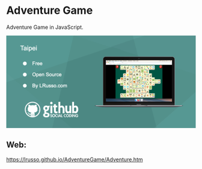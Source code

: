 # Adventure Game

Adventure Game in JavaScript.

![alt screenshot](https://raw.githubusercontent.com/lrusso/AdventureGame/master/Adventure.png)

## Web:

https://lrusso.github.io/AdventureGame/Adventure.htm
